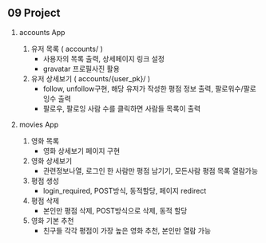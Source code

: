 ## 09 Project

1. accounts App
     1. 유저 목록 ( accounts/ )
        - 사용자의 목록 출력, 상세페이지 링크 설정
        - gravatar 프로필사진 활용
     2. 유저 상세보기 ( accounts/{user_pk}/ )
        - follow, unfollow구현, 해당 유저가 작성한 평점 정보 출력, 팔로워수/팔로잉수 출력
        - 팔로우, 팔로잉 사람 수를 클릭하면 사람들 목록이 출력

2. movies App
   1. 영화 목록
      - 영화 상세보기 페이지 구현
   2. 영화 상세보기
      - 관련정보나열, 로그인 한 사람만 평점 남기기, 모든사람 평점 목록 열람가능
   3. 평점 생성
      - login_required, POST방식, 동적할당, 페이지 redirect
   4. 평점 삭제
      - 본인만 평점 삭제, POST방식으로 삭제, 동적 할당
   5. 영화 기본 추천
      - 친구들 각각 평점이 가장 높은 영화 추천, 본인만 열람 가능